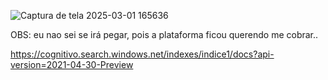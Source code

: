 
![Captura de tela 2025-03-01 165636](https://github.com/user-attachments/assets/cfc65c4b-2fcf-44f6-b290-e86f288289a5)

OBS: eu nao sei se irá pegar, pois a plataforma ficou querendo me cobrar..


https://cognitivo.search.windows.net/indexes/indice1/docs?api-version=2021-04-30-Preview
